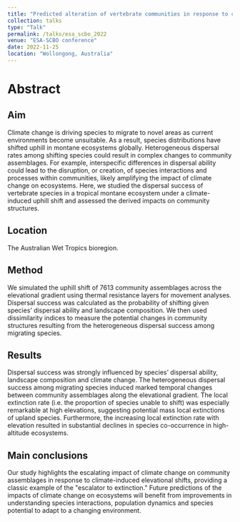 ```yaml
---
title: "Predicted alteration of vertebrate communities in response to climate-induced elevational shifts"
collection: talks
type: "Talk"
permalink: /talks/esa_scbo_2022
venue: "ESA-SCBO conference"
date: 2022-11-25
location: "Wollongong, Australia"
---
```

# Abstract
## Aim
Climate change is driving species to migrate to novel areas as current environments become unsuitable. As a result, species distributions have shifted uphill in montane ecosystems globally. Heterogeneous dispersal rates among shifting species could result in complex changes to community assemblages. For example, interspecific differences in dispersal ability could lead to the disruption, or creation, of species interactions and processes within communities, likely amplifying the impact of climate change on ecosystems. Here, we studied the dispersal success of vertebrate species in a tropical montane ecosystem under a climate-induced uphill shift and assessed the derived impacts on community structures.

## Location
The Australian Wet Tropics bioregion.

## Method
We simulated the uphill shift of 7613 community assemblages across the elevational gradient using thermal resistance layers for movement analyses. Dispersal success was calculated as the probability of shifting given species’ dispersal ability and landscape composition. We then used dissimilarity indices to measure the potential changes in community structures resulting from the heterogeneous dispersal success among migrating species.

## Results
Dispersal success was strongly influenced by species’ dispersal ability, landscape composition and climate change. The heterogeneous dispersal success among migrating species induced marked temporal changes between community assemblages along the elevational gradient. The local extinction rate (i.e. the proportion of species unable to shift) was especially remarkable at high elevations, suggesting potential mass local extinctions of upland species. Furthermore, the increasing local extinction rate with elevation resulted in substantial declines in species co-occurrence in high-altitude ecosystems.

## Main conclusions
Our study highlights the escalating impact of climate change on community assemblages in response to climate-induced elevational shifts, providing a classic example of the "escalator to extinction." Future predictions of the impacts of climate change on ecosystems will benefit from improvements in understanding species interactions, population dynamics and species potential to adapt to a changing environment.
